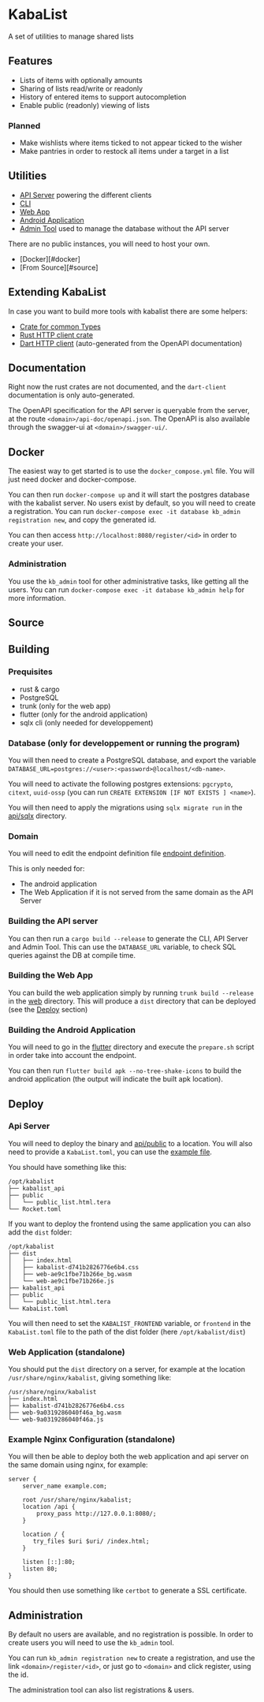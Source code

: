 # KabaList

A set of utilities to manage shared lists

## Features

 - Lists of items with optionally amounts
 - Sharing of lists read/write or readonly
 - History of entered items to support autocompletion
 - Enable public (readonly) viewing of lists

### Planned
 
 - Make wishlists where items ticked to not appear ticked to the wisher
 - Make pantries in order to restock all items under a target in a list

## Utilities

 - [API Server](api) powering the different clients
 - [CLI](cli)
 - [Web App](web)
 - [Android Application](flutter)
 - [Admin Tool](admin) used to manage the database without the API server

There are no public instances, you will need to host your own.
 - [Docker][#docker]
 - [From Source][#source]

## Extending KabaList

In case you want to build more tools with kabalist there are some helpers: 

 - [Crate for common Types](types)
 - [Rust HTTP client crate](client)
 - [Dart HTTP client](dart-client) (auto-generated from the OpenAPI documentation)

## Documentation

Right now the rust crates are not documented, and the `dart-client` documentation is only auto-generated.

The OpenAPI specification for the API server is queryable from the server, at the route `<domain>/api-doc/openapi.json`.
The OpenAPI is also available through the swagger-ui at `<domain>/swagger-ui/`.

## Docker

The easiest way to get started is to use the `docker_compose.yml` file. You will just need docker and docker-compose.

You can then run `docker-compose up` and it will start the postgres database with the kabalist server.
No users exist by default, so you will need to create a registration. You can run `docker-compose exec -it database kb_admin registration new`, and copy the generated id.

You can then access `http://localhost:8080/register/<id>` in order to create your user.

### Administration

You use the `kb_admin` tool for other administrative tasks, like getting all the users. You can run `docker-compose exec -it database kb_admin help` for more information.

## Source

## Building

### Prequisites

 - rust & cargo
 - PostgreSQL
 - trunk (only for the web app)
 - flutter (only for the android application)
 - sqlx cli (only needed for developpement)

### Database (only for developpement or running the program)

You will then need to create a PostgreSQL database, and export the variable `DATABASE_URL=postgres://<user>:<password>@localhost/<db-name>`.

You will need to activate the following postgres extensions: `pgcrypto`, `citext`, `uuid-ossp` (you can run `CREATE EXTENSION [IF NOT EXISTS ] <name>`).

You will then need to apply the migrations using `sqlx migrate run` in the [api/sqlx](api/sqlx) directory.

### Domain

You will need to edit the endpoint definition file [endpoint definition](endpoint.url).

This is only needed for:
 
 - The android application
 - The Web Application if it is not served from the same domain as the API Server

### Building the API server

You can then run a `cargo build --release` to generate the CLI, API Server and Admin Tool. This can use the `DATABASE_URL` variable, to check SQL queries against the DB at compile time.

### Building the Web App

You can build the web application simply by running `trunk build --release` in the [web](web) directory. This will produce a `dist` directory that can be deployed (see the [Deploy](#deploy) section)

### Building the Android Application

You will need to go in the [flutter](flutter) directory and execute the `prepare.sh` script in order take into account the endpoint.

You can then run `flutter build apk --no-tree-shake-icons` to build the android application (the output will indicate the built apk location).

## Deploy

### Api Server

You will need to deploy the binary and [api/public](api/public) to a location. You will also need to provide a `KabaList.toml`, you can use the [example file](api/KabaList.toml).

You should have something like this:

```
/opt/kabalist
├── kabalist_api
├── public
│   └── public_list.html.tera
└── Rocket.toml
```

If you want to deploy the frontend using the same application you can also add the `dist` folder:

```
/opt/kabalist
├── dist
│   ├── index.html
│   ├── kabalist-d741b2826776e6b4.css
│   ├── web-ae9c1fbe71b266e_bg.wasm
│   └── web-ae9c1fbe71b266e.js
├── kabalist_api
├── public
│   └── public_list.html.tera
└── KabaList.toml
```

You will then need to set the `KABALIST_FRONTEND` variable, or `frontend` in the `KabaList.toml` file to the path of the dist folder (here `/opt/kabalist/dist`)

### Web Application (standalone)

You should put the `dist` directory on a server, for example at the location `/usr/share/nginx/kabalist`, giving something like:

```
/usr/share/nginx/kabalist
├── index.html
├── kabalist-d741b2826776e6b4.css
├── web-9a0319286040f46a_bg.wasm
└── web-9a0319286040f46a.js
```

### Example Nginx Configuration (standalone)

You will then be able to deploy both the web application and api server on the same domain using nginx, for example:

```nginx
server {
    server_name example.com;

    root /usr/share/nginx/kabalist;
    location /api {
		proxy_pass http://127.0.0.1:8080/;
    }

    location / {
	   try_files $uri $uri/ /index.html;
    }

    listen [::]:80;
    listen 80;
}
```

You should then use something like `certbot` to generate a SSL certificate.

## Administration

By default no users are available, and no registration is possible. In order to create users you will need to use the `kb_admin` tool.

You can run `kb_admin registration new` to create a registration, and use the link `<domain>/register/<id>`, or just go to `<domain>` and click register, using the id.

The administration tool can also list registrations & users.
